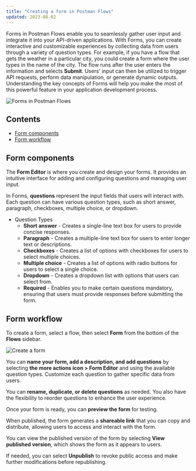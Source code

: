 ```yaml
---
title: "Creating a form in Postman Flows"
updated: 2023-08-02
---
```


Forms in Postman Flows enable you to seamlessly gather user input and integrate it into your API-driven applications. With Forms, you can create interactive and customizable experiences by collecting data from users through a variety of question types. For example, if you have a flow that gets the weather in a particular city, you could create a form where the user types in the name of the city. The flow runs after the user enters the information and selects **Submit**. Users' input can then be utilized to trigger API requests, perform data manipulation, or generate dynamic outputs. Understanding the key concepts of Forms will help you make the most of this powerful feature in your application development process.

![Forms in Postman Flows](https://assets.postman.com/postman-docs/v10/flows-forms-hero-v10.jpg)

## Contents

* [Form components](#form-components)
* [Form workflow](#form-workflow)

## Form components

The **Form Editor** is where you create and design your forms. It provides an intuitive interface for adding and configuring questions and managing user input.

In Forms, **questions** represent the input fields that users will interact with. Each question can have various question types, such as short answer, paragraph, checkboxes, multiple choice, or dropdown.

* Question Types
    * **Short answer** - Creates a single-line text box for users to provide concise responses.
    * **Paragraph** - Creates a multiple-line text box for users to enter longer text or descriptions.
    * **Checkboxes** - Creates a list of options with checkboxes for users to select multiple choices.
    * **Multiple choice** - Creates a list of options with radio buttons for users to select a single choice.
    * **Dropdown** - Creates a dropdown list with options that users can select from.
    * **Required** - Enables you to make certain questions mandatory, ensuring that users must provide responses before submitting the form.

## Form workflow

To create a form, select a flow, then select **Form** from the bottom of the **Flows** sidebar.

![Create a form](https://assets.postman.com/postman-docs/v10/flows-create-form-v10.jpg)

You can **name your form, add a description, and add questions** by selecting **the more actions icon > Form Editor** and using the available question types. Customize each question to gather specific data from users.

You can **rename, duplicate, or delete questions** as needed. You also have the flexibility to reorder questions to enhance the user experience.

Once your form is ready, you can **preview the form** for testing.

When published, the form generates a **shareable link** that you can copy and distribute, allowing users to access and interact with the form.

You can view the published version of the form by selecting **View published version**, which shows the form as it appears to users.

If needed, you can select **Unpublish** to revoke public access and make further modifications before republishing.
